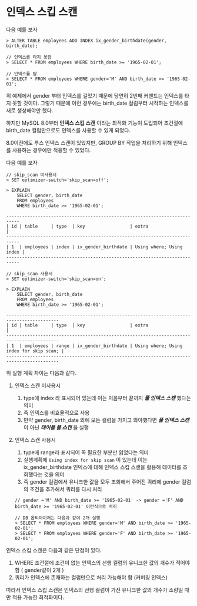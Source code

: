 # 인덱스 스킵 스캔

다음 예를 보자

```mysql
> ALTER TABLE employees ADD INDEX ix_gender_birthdate(gender, birth_date);

// 인덱스를 타지 못함
> SELECT * FROM employees WHERE birth_date >= '1965-02-01';

// 인덱스를 탐
> SELECT * FROM employees WHERE gender='M' AND birth_date >= '1965-02-01';
```

 위 예제에서 gender 부터 인덱스를 걸었기 때문에 당연히 2번째 커맨드는 인덱스를 타지 못할 것이다. 그렇기 때문에 이런 경우에는 birth_date 컬럼부터 시작하는 인덱스를  새로 생성해야만 했다.

하지만 MySQL 8.0부터 **인덱스 스킵 스캔** 이라는 최적화 기능이 도입되어 조건절에 birth_date 컬럼만으로도 인덱스를 사용할 수 있게 되었다. 

8.0이전에도 루스 인덱스 스캔이 있었지만, GROUP BY 작업을 처리하기 위해 인덱스를 사용하는 경우에만 적용할 수 있었다.

다음 예를 보자

```mysql
// skip_scan 미사용시
> SET optimizer-switch='skip_scan=off';

> EXPLAIN 
	SELECT gender, birth_date
	FROM employees
	WHERE birth_date >= '1965-02-01';
	
---------------------------------------------------------------------------
| id | table     | type  | key                 | extra                    |
---------------------------------------------------------------------------
| 1  | employees | index | ix_gender_birthdate | Using where; Using index |
---------------------------------------------------------------------------

// skip_scan 사용시
> SET optimizer-switch='skip_scan=on';

> EXPLAIN 
	SELECT gender, birth_date
	FROM employees
	WHERE birth_date >= '1965-02-01';
	
------------------------------------------------------------------------------------------
| id | table     | type  | key                 | extra                                   |
------------------------------------------------------------------------------------------
| 1  | employees | range | ix_gender_birthdate | Using where; Using index for skip scan; |
------------------------------------------------------------------------------------------
```

위 실행 계획 차이는 다음과 같다.

1. 인덱스 스캔 미사용시

   1. type에 index 라 표시되어 있는데 이는 처음부터 끝까지 ***풀 인덱스 스캔*** 했다는 의미
   2. 즉 인덱스를 비효율적으로 사용
   3. 만약 gender, birth_date 외에 모든 컬럼을 가지고 와야했다면 ***풀 인덱스 스캔*** 이 아닌 ***테이블 풀 스캔*** 을 실행

2. 인덱스 스캔 사용시

   1. type에 range라 표시되어 꼭 필요한 부분만 읽었다는 의미
   2. 실행계획에 `Using index for skip scan` 이 있는데 이는 ix_gender_birthdate 인덱스에 대해 인덱스 스킵 스캔을 활용해 데이터를 조회했다는 것을 의미
   3. 즉 gender 컬럼에서 유니크한 값을 모두 조회해서 주어진 쿼리에 gender 컬럼의 조건을 추가해서 쿼리를 다시 처리

   ```mysql
   // gender ='M' AND birth_date >= '1965-02-01' -> gender ='F' AND birth_date >= '1965-02-01' 이런식으로 처리
   
   // DB 옵티마이저는 다음과 같이 2개 실행
   > SELECT * FROM employees WHERE gender='M' AND birth_date >= '1965-02-01';
   > SELECT * FROM employees WHERE gender='F' AND birth_date >= '1965-02-01';
   ```



인덱스 스킵 스캔은 다음과 같은 단점이 있다.

1. WHERE 조건절에 조건이 없는 인덱스의 선행 컬럼의 유니크한 값의 개수가 적어야 함 ( gender같이 2개 )
2. 쿼리가 인덱스에 존재하는 컬럼만으로 처리 가능해야 함 (커버링 인덱스)

따라서 인덱스 스킵 스캔은 인덱스의 선행 컬럼이 가진 유니크한 값의 개수가 소량일  때만 적용 가능한 최적화이다.
